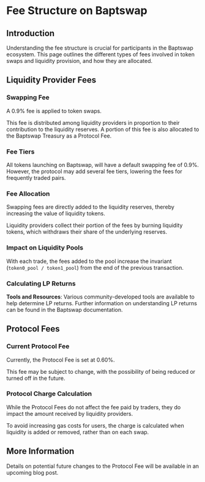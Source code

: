 # Fee Structure on Baptswap

## Introduction

Understanding the fee structure is crucial for participants in the Baptswap ecosystem. This page outlines the different types of fees involved in token swaps and liquidity provision, and how they are allocated.

## Liquidity Provider Fees

### Swapping Fee

A 0.9% fee is applied to token swaps.

This fee is distributed among liquidity providers in proportion to their contribution to the liquidity reserves. A portion of this fee is also allocated to the Baptswap Treasury as a Protocol Fee.

### Fee Tiers

All tokens launching on Baptswap, will have a default swapping fee of 0.9%. However, the protocol may add several fee tiers, lowering the fees for frequently traded pairs.

### Fee Allocation

Swapping fees are directly added to the liquidity reserves, thereby increasing the value of liquidity tokens.

Liquidity providers collect their portion of the fees by burning liquidity tokens, which withdraws their share of the underlying reserves.

### Impact on Liquidity Pools

With each trade, the fees added to the pool increase the invariant (`token0_pool / token1_pool`) from the end of the previous transaction.

### Calculating LP Returns

**Tools and Resources**: Various community-developed tools are available to help determine LP returns. Further information on understanding LP returns can be found in the Baptswap documentation.

## Protocol Fees

### Current Protocol Fee

Currently, the Protocol Fee is set at 0.60%.

This fee may be subject to change, with the possibility of being reduced or turned off in the future.

### Protocol Charge Calculation

While the Protocol Fees do not affect the fee paid by traders, they do impact the amount received by liquidity providers.

To avoid increasing gas costs for users, the charge is calculated when liquidity is added or removed, rather than on each swap.

## More Information

Details on potential future changes to the Protocol Fee will be available in an upcoming blog post.
